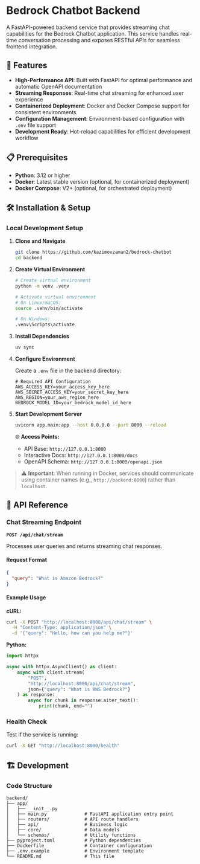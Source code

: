 # Bedrock Chatbot Backend

A FastAPI-powered backend service that provides streaming chat capabilities for the Bedrock Chatbot application. This service handles real-time conversation processing and exposes RESTful APIs for seamless frontend integration.

## 🚀 Features

- **High-Performance API**: Built with FastAPI for optimal performance and automatic OpenAPI documentation
- **Streaming Responses**: Real-time chat streaming for enhanced user experience
- **Containerized Deployment**: Docker and Docker Compose support for consistent environments
- **Configuration Management**: Environment-based configuration with `.env` file support
- **Development Ready**: Hot-reload capabilities for efficient development workflow

## 📋 Prerequisites

- **Python**: 3.12 or higher
- **Docker**: Latest stable version (optional, for containerized deployment)
- **Docker Compose**: V2+ (optional, for orchestrated deployment)

## 🛠 Installation & Setup

### Local Development Setup

1. **Clone and Navigate**

   ```bash
   git clone https://github.com/kazimovzaman2/bedrock-chatbot
   cd backend
   ```

2. **Create Virtual Environment**

   ```bash
   # Create virtual environment
   python -m venv .venv

   # Activate virtual environment
   # On Linux/macOS:
   source .venv/bin/activate

   # On Windows:
   .venv\Scripts\activate
   ```

3. **Install Dependencies**

   ```bash
   uv sync
   ```

4. **Configure Environment**

   Create a `.env` file in the backend directory:

   ```env
   # Required API Configuration
   AWS_ACCESS_KEY=your_access_key_here
   AWS_SECRET_ACCESS_KEY=your_secret_key_here
   AWS_REGION=your_aws_region_here
   BEDROCK_MODEL_ID=your_bedrock_model_id_here
   ```

5. **Start Development Server**

   ```bash
   uvicorn app.main:app --host 0.0.0.0 --port 8000 --reload
   ```

   🌐 **Access Points:**

   - API Base: `http://127.0.0.1:8000`
   - Interactive Docs: `http://127.0.0.1:8000/docs`
   - OpenAPI Schema: `http://127.0.0.1:8000/openapi.json`

> ⚠️ **Important**: When running in Docker, services should communicate using container names (e.g., `http://backend:8000`) rather than `localhost`.

## 📡 API Reference

### Chat Streaming Endpoint

**`POST /api/chat/stream`**

Processes user queries and returns streaming chat responses.

#### Request Format

```json
{
  "query": "What is Amazon Bedrock?"
}
```

#### Example Usage

**cURL:**

```bash
curl -X POST "http://localhost:8000/api/chat/stream" \
  -H "Content-Type: application/json" \
  -d '{"query": "Hello, how can you help me?"}'
```

**Python:**

```python
import httpx

async with httpx.AsyncClient() as client:
    async with client.stream(
        "POST",
        "http://localhost:8000/api/chat/stream",
        json={"query": "What is AWS Bedrock?"}
    ) as response:
        async for chunk in response.aiter_text():
            print(chunk, end="")
```

### Health Check

Test if the service is running:

```bash
curl -X GET "http://localhost:8000/health"
```

## 🏗 Development

### Code Structure

```
backend/
├── app/
│   ├── __init__.py
│   ├── main.py              # FastAPI application entry point
│   ├── routers/             # API route handlers
│   ├── api/                 # Business logic
│   ├── core/                # Data models
│   └── schemas/             # Utility functions
├── pyproject.toml           # Python dependencies
├── Dockerfile               # Container configuration
├── .env.example             # Environment template
└── README.md                # This file
```
